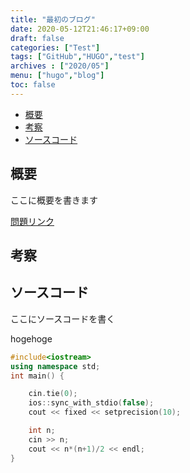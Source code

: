 ```yaml
---
title: "最初のブログ"
date: 2020-05-12T21:46:17+09:00
draft: false
categories: ["Test"]
tags: ["GitHub","HUGO","test"]
archives : ["2020/05"]
menu: ["hugo","blog"]
toc: false
---
```


<!-------  ここは目次 ------ >
<!-- TOC -->

- [概要](#概要)
- [考察](#考察)
- [ソースコード](#ソースコード)

<!-- /TOC -->
<!-------  目次終了 --------->

<!--more-->

## 概要

ここに概要を書きます <br>

[問題リンク](https://atcoder.jp/contests/abc167/tasks/abc167_a)

## 考察

## ソースコード

ここにソースコードを書く<br>

hogehoge

```cpp
#include<iostream>
using namespace std;
int main() {

	cin.tie(0);
	ios::sync_with_stdio(false);
	cout << fixed << setprecision(10);

	int n;
	cin >> n;
	cout << n*(n+1)/2 << endl;
}
```

